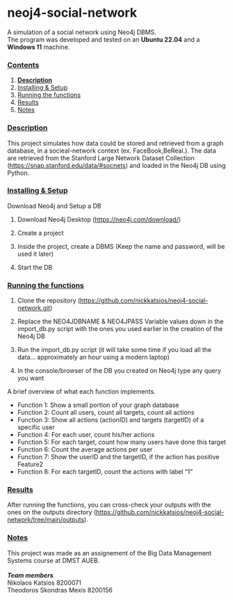 # neoj4-social-network
A simulation of a social network using Neo4j DBMS.
<br />
The program was developed and tested on an **Ubuntu 22.04** and a **Windows 11** machine.

### [Contents](#)
1. [**Description**](#descr)
2. [Installing & Setup](#inst)
3. [Running the functions](#run)
4. [Results](#results)
5. [Notes](#notes)

### [**Description**](#) <a name="descr"></a>

This project simulates how data could be stored and retrieved from a graph database, in a socieal-network context (ex. FaceBook,BeReal.). The data are retrieved from the Stanford Large Network Dataset Collection (https://snap.stanford.edu/data/#socnets) and loaded in the Neo4j DB using Python.

### [**Installing & Setup**](#) <a name="inst"></a>

Download Neo4j and Setup a DB

1. Download Neo4j Desktop (https://neo4j.com/download/)

2. Create a project

3. Inside the project, create a DBMS (Keep the name and password, will be used it later)

4. Start the DB

### [**Running the functions**](#) <a name="run"></a>

1. Clone the repository (https://github.com/nickkatsios/neoj4-social-network.git)

2. Replace the NEO4JDBNAME & NEO4JPASS Variable values down in the import_db.py script with the ones you used earlier in the creation of the Neo4j DB

3. Run the import_db.py script (it will take some time if you load all the data... approximately an hour using a modern laptop)

4. In the console/browser of the DB you created on Neo4j type any query you want


A brief overview of what each function implements.
* Function 1:  Show a small portion of your graph database
* Function 2: Count all users, count all targets, count all actions
* Function 3: Show all actions (actionID) and targets (targetID) of a specific user
* Function 4: For each user, count his/her actions
* Function 5: For each target, count how many users have done this target
* Function 6: Count the average actions per user
* Function 7: Show the userID and the targetID, if the action has positive Feature2
* Function 8: For each targetID, count the actions with label “1” 

### [**Results**](#) <a name="results"></a>
After running the functions, you can cross-check your outputs with the ones on the outputs directory (https://github.com/nickkatsios/neoj4-social-network/tree/main/outputs).


### [**Notes**](#) <a name="notes"></a>
This project was made as an assignement of the Big Data Management Systems course at DMST AUEB.
<br />
<br />
***Team members***
<br />
Nikolaos Katsios 8200071
<br />
Theodoros Skondras Mexis 8200156

